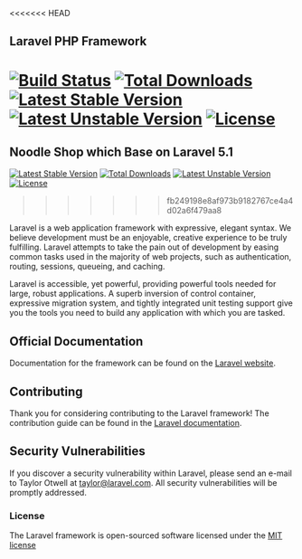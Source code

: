 <<<<<<< HEAD
## Laravel PHP Framework

[![Build Status](https://travis-ci.org/laravel/framework.svg)](https://travis-ci.org/laravel/framework)
[![Total Downloads](https://poser.pugx.org/laravel/framework/d/total.svg)](https://packagist.org/packages/laravel/framework)
[![Latest Stable Version](https://poser.pugx.org/laravel/framework/v/stable.svg)](https://packagist.org/packages/laravel/framework)
[![Latest Unstable Version](https://poser.pugx.org/laravel/framework/v/unstable.svg)](https://packagist.org/packages/laravel/framework)
[![License](https://poser.pugx.org/laravel/framework/license.svg)](https://packagist.org/packages/laravel/framework)
=======
## Noodle Shop which Base on Laravel 5.1

[![Latest Stable Version](https://poser.pugx.org/yewei-cao/noodle/v/stable)](https://packagist.org/packages/yewei-cao/noodle) [![Total Downloads](https://poser.pugx.org/yewei-cao/noodle/downloads)](https://packagist.org/packages/yewei-cao/noodle) [![Latest Unstable Version](https://poser.pugx.org/yewei-cao/noodle/v/unstable)](https://packagist.org/packages/yewei-cao/noodle) [![License](https://poser.pugx.org/yewei-cao/noodle/license)](https://packagist.org/packages/yewei-cao/noodle)
>>>>>>> fb249198e8af973b9182767ce4a4d02a6f479aa8

Laravel is a web application framework with expressive, elegant syntax. We believe development must be an enjoyable, creative experience to be truly fulfilling. Laravel attempts to take the pain out of development by easing common tasks used in the majority of web projects, such as authentication, routing, sessions, queueing, and caching.

Laravel is accessible, yet powerful, providing powerful tools needed for large, robust applications. A superb inversion of control container, expressive migration system, and tightly integrated unit testing support give you the tools you need to build any application with which you are tasked.

## Official Documentation

Documentation for the framework can be found on the [Laravel website](http://laravel.com/docs).

## Contributing

Thank you for considering contributing to the Laravel framework! The contribution guide can be found in the [Laravel documentation](http://laravel.com/docs/contributions).

## Security Vulnerabilities

If you discover a security vulnerability within Laravel, please send an e-mail to Taylor Otwell at taylor@laravel.com. All security vulnerabilities will be promptly addressed.

### License

The Laravel framework is open-sourced software licensed under the [MIT license](http://opensource.org/licenses/MIT)
